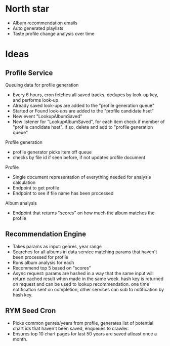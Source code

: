 # North star

- Album recommendation emails
- Auto generated playlists
- Taste profile change analysis over time

# Ideas

## Profile Service

Queuing data for profile generation

- Every 6 hours, cron fetches all saved tracks, dedupes by look-up key, and performs look-up.
- Already saved look-ups are added to the "profile generation queue"
- Started or Found look-ups are added to the "profile candidate hset"
- New event "LookupAlbumSaved"
- New listener for "LookupAlbumSaved", for each item check if member of "profile candidate hset". If so, delete and add to "profile generation queue"

Profile generation

- profile generator picks item off queue
- checks by file id if seen before, if not updates profile document

Profile

- Single document representation of everything needed for analysis calculation
- Endpoint to get profile
- Endpoint to see if file name has been processed

Album analysis

- Endpoint that returns "scores" on how much the album matches the profile

## Recommendation Engine

- Takes params as input: genres, year range
- Searches for all albums in data service matching params that haven't been processed for profile
- Runs album analysis for each
- Recommend top 5 based on "scores"
- Async request: params are hashed in a way that the same input will return cached result when made in the same week. hash key is returned on request and can be used to lookup recommendation. one time notification sent on completion, other services can sub to notification by hash key.

## RYM Seed Cron

- Picks common genres/years from profile, generates list of potential chart ids that haven't been saved, enqueues to crawler.
- Ensures top 10 chart pages for last 50 years are saved atleast once a month.
